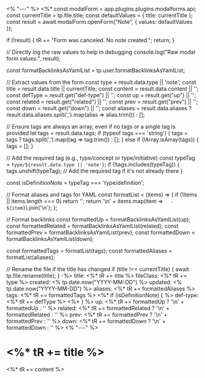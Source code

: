 <% "---" %>
<%*
  const modalForm = app.plugins.plugins.modalforms.api;
  const currentTitle = tp.file.title;
  const defaultValues = { title: currentTitle };
  const result = await modalForm.openForm("Note", { values: defaultValues });

  if (!result) {
    tR += "Form was canceled. No note created.";
    return;
  }

  // Directly log the raw values to help in debugging
  console.log("Raw modal form values:", result);

  const formatBacklinksAsYamlList = tp.user.formatBacklinksAsYamlList;

  // Extract values from the form
  const type = result.data.type || 'note';
  const title = result.data.title || currentTitle;
  const content = result.data.content || '';
  const defType = result.get("def-type") || '';
  const up = result.get("up") || '';
  const related = result.get("related") || '';
  const prev = result.get("prev") || '';
  const down = result.get("down") || '';
  const aliases = result.data.aliases ? result.data.aliases.split(',').map(alias => alias.trim()) : [];

  // Ensure tags are always an array, even if no tags or a single tag is provided
  let tags = result.data.tags;
  if (typeof tags === 'string') {
    tags = tags ? tags.split(',').map(tag => tag.trim()) : [];
  } else if (!Array.isArray(tags)) {
    tags = [];
  }

  // Add the required tag (e.g., type/concept or type/initiative)
  const typeTag = `type/${result.data.type || 'note'}`;
  if (!tags.includes(typeTag)) {
    tags.unshift(typeTag);  // Add the required tag if it's not already there
  }

  const isDefinitionNote = typeTag === 'type/definition';


  // Format aliases and tags for YAML
  const formatList = (items) => {
    if (!items || items.length === 0) return '';
    return '\n' + items.map(item => `  - ${item}`).join('\n');
  };

  // Format backlinks
  const formattedUp = formatBacklinksAsYamlList(up);
  const formattedRelated = formatBacklinksAsYamlList(related);
  const formattedPrev = formatBacklinksAsYamlList(prev);
  const formattedDown = formatBacklinksAsYamlList(down);

  const formattedTags = formatList(tags);
  const formattedAliases = formatList(aliases);

  // Rename the file if the title has changed
  if (title !== currentTitle) {
    await tp.file.rename(title);
  }
-%>
title: <%* tR += title %>
fileClass: <%* tR += type %>
created: <% tp.date.now("YYYY-MM-DD") %>
updated: <% tp.date.now("YYYY-MM-DD") %>
aliases: <%* tR += formattedAliases %>
tags: <%* tR += formattedTags %> <%* if (isDefinitionNote) { %>
def-type: <%* tR += defType %> <%* } %>
up: <%* tR += formattedUp ? '\n' + formattedUp : '' %>
related: <%* tR += formattedRelated ? '\n' + formattedRelated : '' %>
prev: <%* tR += formattedPrev ? '\n' + formattedPrev : '' %>
down: <%* tR += formattedDown ? '\n' + formattedDown : '' %>
<% "---" %>

# <%* tR += title %>

 <%* tR += content %>
